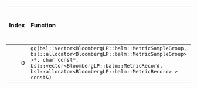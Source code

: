 |   Index | Function                                                                                                                                                                                                                            |   Difference in number of lines |   Function size difference in bytes | Disassembly                                                |   Number of lines in `assume` build |   Number of bytes in `assume` build |   Number of lines in `none` build |   Number of bytes in `none` build |
|--------:|:------------------------------------------------------------------------------------------------------------------------------------------------------------------------------------------------------------------------------------|--------------------------------:|------------------------------------:|:-----------------------------------------------------------|------------------------------------:|------------------------------------:|----------------------------------:|----------------------------------:|
|       0 | `gg(bsl::vector<BloombergLP::balm::MetricSampleGroup, bsl::allocator<BloombergLP::balm::MetricSampleGroup> >*, char const*, bsl::vector<BloombergLP::balm::MetricRecord, bsl::allocator<BloombergLP::balm::MetricRecord> > const&)` |                            -161 |                                -624 | [Assumed](0.assume.s), [Ignored](0.none.s), [Diff](0.diff) |                                 592 |                             4212288 |                              1216 |                           4212288 |